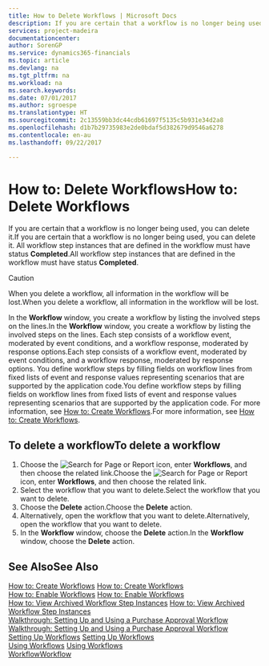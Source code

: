 ```yaml
---
title: How to Delete Workflows | Microsoft Docs
description: If you are certain that a workflow is no longer being used, you can delete it. All workflow step instances that are defined in the workflow must have status **Completed**.
services: project-madeira
documentationcenter: 
author: SorenGP
ms.service: dynamics365-financials
ms.topic: article
ms.devlang: na
ms.tgt_pltfrm: na
ms.workload: na
ms.search.keywords: 
ms.date: 07/01/2017
ms.author: sgroespe
ms.translationtype: HT
ms.sourcegitcommit: 2c13559bb3dc44cdb61697f5135c5b931e34d2a8
ms.openlocfilehash: d1b7b29735983e2de0bdaf5d382679d9546a6278
ms.contentlocale: en-au
ms.lasthandoff: 09/22/2017

---
```

# <a name="how-to-delete-workflows"></a><span data-ttu-id="eeab7-104">How to: Delete Workflows</span><span class="sxs-lookup"><span data-stu-id="eeab7-104">How to: Delete Workflows</span></span>
<span data-ttu-id="eeab7-105">If you are certain that a workflow is no longer being used, you can delete it.</span><span class="sxs-lookup"><span data-stu-id="eeab7-105">If you are certain that a workflow is no longer being used, you can delete it.</span></span> <span data-ttu-id="eeab7-106">All workflow step instances that are defined in the workflow must have status **Completed**.</span><span class="sxs-lookup"><span data-stu-id="eeab7-106">All workflow step instances that are defined in the workflow must have status **Completed**.</span></span>  

> [!CAUTION]  
>  <span data-ttu-id="eeab7-107">When you delete a workflow, all information in the workflow will be lost.</span><span class="sxs-lookup"><span data-stu-id="eeab7-107">When you delete a workflow, all information in the workflow will be lost.</span></span>  

 <span data-ttu-id="eeab7-108">In the **Workflow** window, you create a workflow by listing the involved steps on the lines.</span><span class="sxs-lookup"><span data-stu-id="eeab7-108">In the **Workflow** window, you create a workflow by listing the involved steps on the lines.</span></span> <span data-ttu-id="eeab7-109">Each step consists of a workflow event, moderated by event conditions, and a workflow response, moderated by response options.</span><span class="sxs-lookup"><span data-stu-id="eeab7-109">Each step consists of a workflow event, moderated by event conditions, and a workflow response, moderated by response options.</span></span> <span data-ttu-id="eeab7-110">You define workflow steps by filling fields on workflow lines from fixed lists of event and response values representing scenarios that are supported by the application code.</span><span class="sxs-lookup"><span data-stu-id="eeab7-110">You define workflow steps by filling fields on workflow lines from fixed lists of event and response values representing scenarios that are supported by the application code.</span></span> <span data-ttu-id="eeab7-111">For more information, see [How to: Create Workflows](across-how-to-create-workflows.md).</span><span class="sxs-lookup"><span data-stu-id="eeab7-111">For more information, see [How to: Create Workflows](across-how-to-create-workflows.md).</span></span>  

## <a name="to-delete-a-workflow"></a><span data-ttu-id="eeab7-112">To delete a workflow</span><span class="sxs-lookup"><span data-stu-id="eeab7-112">To delete a workflow</span></span>  
1.  <span data-ttu-id="eeab7-113">Choose the ![Search for Page or Report](media/ui-search/search_small.png "Search for Page or Report icon") icon, enter **Workflows**, and then choose the related link.</span><span class="sxs-lookup"><span data-stu-id="eeab7-113">Choose the ![Search for Page or Report](media/ui-search/search_small.png "Search for Page or Report icon") icon, enter **Workflows**, and then choose the related link.</span></span>  
2.  <span data-ttu-id="eeab7-114">Select the workflow that you want to delete.</span><span class="sxs-lookup"><span data-stu-id="eeab7-114">Select the workflow that you want to delete.</span></span>  
3.  <span data-ttu-id="eeab7-115">Choose the **Delete** action.</span><span class="sxs-lookup"><span data-stu-id="eeab7-115">Choose the **Delete** action.</span></span>  
4.  <span data-ttu-id="eeab7-116">Alternatively, open the workflow that you want to delete.</span><span class="sxs-lookup"><span data-stu-id="eeab7-116">Alternatively, open the workflow that you want to delete.</span></span>  
5.  <span data-ttu-id="eeab7-117">In the **Workflow** window, choose the **Delete** action.</span><span class="sxs-lookup"><span data-stu-id="eeab7-117">In the **Workflow** window, choose the **Delete** action.</span></span>  

## <a name="see-also"></a><span data-ttu-id="eeab7-118">See Also</span><span class="sxs-lookup"><span data-stu-id="eeab7-118">See Also</span></span>  
 <span data-ttu-id="eeab7-119">[How to: Create Workflows](across-how-to-create-workflows.md) </span><span class="sxs-lookup"><span data-stu-id="eeab7-119">[How to: Create Workflows](across-how-to-create-workflows.md) </span></span>  
 <span data-ttu-id="eeab7-120">[How to: Enable Workflows](across-how-to-enable-workflows.md) </span><span class="sxs-lookup"><span data-stu-id="eeab7-120">[How to: Enable Workflows](across-how-to-enable-workflows.md) </span></span>  
 <span data-ttu-id="eeab7-121">[How to: View Archived Workflow Step Instances](across-how-to-view-archived-workflow-step-instances.md) </span><span class="sxs-lookup"><span data-stu-id="eeab7-121">[How to: View Archived Workflow Step Instances](across-how-to-view-archived-workflow-step-instances.md) </span></span>  
 <span data-ttu-id="eeab7-122">[Walkthrough: Setting Up and Using a Purchase Approval Workflow](walkthrough-setting-up-and-using-a-purchase-approval-workflow.md) </span><span class="sxs-lookup"><span data-stu-id="eeab7-122">[Walkthrough: Setting Up and Using a Purchase Approval Workflow](walkthrough-setting-up-and-using-a-purchase-approval-workflow.md) </span></span>  
 <span data-ttu-id="eeab7-123">[Setting Up Workflows](across-set-up-workflows.md) </span><span class="sxs-lookup"><span data-stu-id="eeab7-123">[Setting Up Workflows](across-set-up-workflows.md) </span></span>  
 <span data-ttu-id="eeab7-124">[Using Workflows](across-use-workflows.md) </span><span class="sxs-lookup"><span data-stu-id="eeab7-124">[Using Workflows](across-use-workflows.md) </span></span>  
 [<span data-ttu-id="eeab7-125">Workflow</span><span class="sxs-lookup"><span data-stu-id="eeab7-125">Workflow</span></span>](across-workflow.md)   


